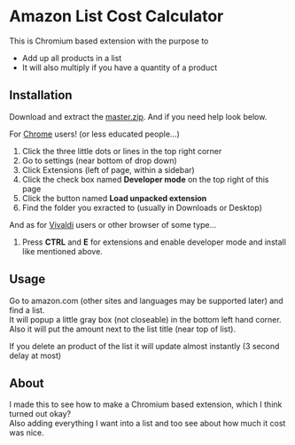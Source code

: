 # Amazon List Cost Calculator
This is Chromium based extension with the purpose to
  - Add up all products in a list
  - It will also multiply if you have a quantity of a product
  
## Installation

Download and extract the [master.zip](https://github.com/Import-Python/amazon-list-cost-extension/archive/master.zip). And if you need help look below.

For [Chrome] users! (or less educated people...)
 1. Click the three little dots or lines in the top right corner
 2. Go to settings (near bottom of drop down)
 3. Click Extensions (left of page, within a sidebar)
 4. Click the check box named __Developer mode__ on the top right of this page
 5. Click the button named __Load unpacked extension__
 6. Find the folder you exracted to (usually in Downloads or Desktop)



And as for [Vivaldi] users or other browser of some type...
 1. Press __CTRL__ and __E__ for extensions and enable developer mode and install like mentioned above.

## Usage
Go to amazon.com (other sites and languages may be supported later) and find a list.   
It will popup a little gray box (not closeable) in the bottom left hand corner.   
Also it will put the amount next to the list title (near top of list). 

If you delete an product of the list it will update almost instantly (3 second delay at most)

##  About
I made this to see how to make a Chromium based extension, which I think turned out okay?    
Also adding everything I want into a list and too see about how much it cost was nice.    


[//]: # (These are reference links used in the body of this note and get stripped out when the markdown processor does its job. There is no need to format nicely because it shouldn't be seen. Thanks SO - http://stackoverflow.com/questions/4823468/store-comments-in-markdown-syntax)

   [Vivaldi]: <https://vivaldi.com>
   [Chrome]: <https://www.google.com/chrome/>
   [Guzzle]: <https://github.com/guzzle/guzzle>

 
